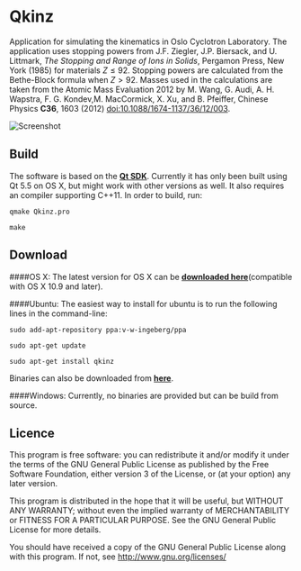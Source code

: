 # Qkinz
Application for simulating the kinematics in Oslo Cyclotron Laboratory. The application uses stopping powers from J.F. Ziegler, J.P. Biersack, and U. Littmark, *The Stopping and Range of Ions in Solids*, Pergamon Press, New York (1985) for materials $Z\leq92$. Stopping powers are calculated from the Bethe-Block formula when $Z>92$. Masses used in the calculations are taken from the Atomic Mass Evaluation 2012 by M. Wang, G. Audi, A. H. Wapstra, F. G. Kondev,M. MacCormick, X. Xu, and B. Pfeiffer, Chinese Physics **C36**, 1603 (2012) [doi:10.1088/1674-1137/36/12/003](dx.doi.org/10.1088/1674-1137/36/12/003). 

![Screenshot](https://raw.githubusercontent.com/oslocyclotronlab/Qkinz/master/screenshot/Screenshot.png)

Build
----
The software is based on the [**Qt SDK**](http://www.qt.io/). Currently it has only been built using Qt 5.5 on OS X, but might work with other versions as well. It also requires an compiler supporting C++11. In order to build, run:

`qmake Qkinz.pro`

`make`

Download
----
####OS X:
The latest version for OS X can be [**downloaded here**](https://github.com/vetlewi/Qkinz/releases)(compatible with OS X 10.9 and later).

####Ubuntu:
The easiest way to install for ubuntu is to run the following lines in the command-line:

`sudo add-apt-repository ppa:v-w-ingeberg/ppa`

`sudo apt-get update`

`sudo apt-get install qkinz`

Binaries can also be downloaded from [**here**](https://launchpad.net/~v-w-ingeberg/+archive/ubuntu/ppa/+packages).

####Windows:
Currently, no binaries are provided but can be build from source.

Licence
----
This program is free software: you can redistribute it and/or modify
it under the terms of the GNU General Public License as published by
the Free Software Foundation, either version 3 of the License, or
(at your option) any later version.

This program is distributed in the hope that it will be useful,
but WITHOUT ANY WARRANTY; without even the implied warranty of
MERCHANTABILITY or FITNESS FOR A PARTICULAR PURPOSE.  See the
GNU General Public License for more details.

You should have received a copy of the GNU General Public License
along with this program.  If not, see <http://www.gnu.org/licenses/>